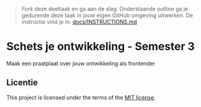 > _Fork_ deze deeltaak en ga aan de slag. 
Onderstaande outline ga je gedurende deze taak in jouw eigen GitHub omgeving uitwerken. 
De instructie vind je in: [docs/INSTRUCTIONS.md](docs/INSTRUCTIONS.md)

# Schets je ontwikkeling - Semester 3

Maak een praatplaat over jouw ontwikkeling als frontender

## Licentie

This project is licensed under the terms of the [MIT license](./LICENSE).
